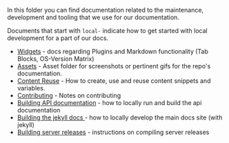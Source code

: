 In this folder you can find documentation related to the maintenance,
development and tooling that we use for our documentation.

Documents that start with `local-` indicate how to get started with local
development for a part of our docs.

- [Widgets](./WIDGETS.md) - docs regarding Plugins and Markdown functionality (Tab Blocks, OS-Version Matrix)
- [Assets](./assets) - Asset folder for screenshots or pertinent gifs for the repo's documentation.
- [Content Reuse](./Content-Reuse.md) -  How to create, use and reuse content snippets and variables.
- [Contributing](./CONTRIBUTING.md) -  Notes on contributing
- [Building API documentation](./local-api-reference.md) - how to locally run and build the api documentation
- [Building the jekyll docs ](./local-jekyll.md) - how to locally develop the main docs site (with jekyll)
- [Building server releases](./local-server-docs.md) - instructions on compiling server releases

